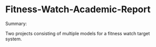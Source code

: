 # Fitness-Watch-Academic-Report
Summary:

Two projects consisting of multiple models for a fitness watch target system.
